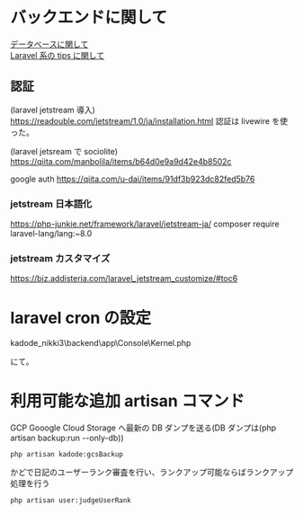 # バックエンドに関して

[データベースに関して](01_db.md)  
[Laravel 系の tips に関して](02_laravel.md)

## 認証

(laravel jetstream 導入)
https://readouble.com/jetstream/1.0/ja/installation.html
認証は livewire を使った。

(laravel jetsream で sociolite)
https://qiita.com/manbolila/items/b64d0e9a9d42e4b8502c

google auth
https://qiita.com/u-dai/items/91df3b923dc82fed5b76

### jetstream 日本語化

https://php-junkie.net/framework/laravel/jetstream-ja/
composer require laravel-lang/lang:~8.0

### jetstream カスタマイズ

https://biz.addisteria.com/laravel_jetstream_customize/#toc6

# laravel cron の設定

kadode_nikki3\backend\app\Console\Kernel.php

にて。

# 利用可能な追加 artisan コマンド

GCP Gooogle Cloud Storage へ最新の DB ダンプを送る(DB ダンプは(php artisan backup:run --only-db))

```
php artisan kadode:gcsBackup
```

かどで日記のユーザーランク審査を行い、ランクアップ可能ならばランクアップ処理を行う

```
php artisan user:judgeUserRank
```
